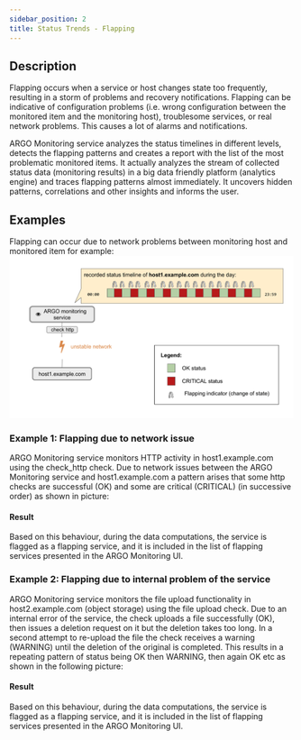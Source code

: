 ```yaml
---
sidebar_position: 2
title: Status Trends - Flapping 
---
```


## Description 
Flapping occurs when a service or host changes state too frequently, resulting in a storm of problems and recovery notifications. Flapping can be indicative of configuration problems (i.e.  wrong configuration between the monitored item and the monitoring host), troublesome services, or real network problems. This causes a lot of alarms and notifications. 

ARGO Monitoring service analyzes the status timelines in different levels, detects the flapping patterns and creates a report with the list of the most problematic monitored items.  It actually analyzes the stream of collected status data (monitoring results) in a big data friendly platform (analytics engine)  and traces flapping patterns almost immediately. It uncovers hidden patterns, correlations and other insights and informs the user.

## Examples
Flapping can occur due to network problems between monitoring host and monitored item for example:
![](img/reports/status-trends-flapping-img1.png)

### Example 1: Flapping due to network issue
ARGO Monitoring service monitors HTTP activity in host1.example.com using the check_http check. Due to network issues between the ARGO Monitoring service and host1.example.com a pattern arises that some http checks are successful (OK) and some are critical (CRITICAL) (in successive order) as shown in picture:

#### Result
Based on this behaviour, during the data computations, the service is flagged as a flapping service, and it is included in the list of flapping services presented in the ARGO Monitoring UI. 

### Example 2: Flapping due to internal problem of the service 
ARGO Monitoring service monitors the file upload functionality in host2.example.com (object storage) using the file upload check. Due to an internal error of the service, the check uploads a file successfully (OK), then issues a deletion request on it but the deletion takes too long. In a second attempt to re-upload the file the check receives a warning (WARNING) until the deletion of the original is completed. This results in a repeating pattern of status being OK then WARNING, then again OK etc as shown in the following picture:

#### Result
Based on this behaviour, during the data computations, the service is flagged as a flapping service, and it is included in the list of flapping services presented in the ARGO Monitoring UI. 
